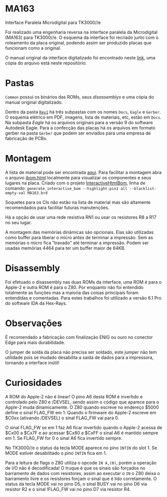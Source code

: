 # MA163

Interface Paralela Microdigital para TK3000//e

Foi realizado uma engenharia reversa na interface paralela da Microdigital (MA163) para TK3000//e. O esquema da interface foi recriado junto com o roteamento da placa original, podendo assim ser produzido placas que funcionam como a original.

O manual original da interface digitalizado foi encontrado neste [link](http://www.apple-iigs.info/doc/fichiers/TK3000%20IIe%20Super%20parallel%20card.pdf), uma cópia do arquivo está neste repositório.

# Pastas

`Common` possui os binários das ROMs, seus *disassemblys* e uma cópia do manual original digitalizado.

Dentro da pasta [`Rev1`](Rev1) há três subpastas com os nomes `Docs`, `Eagle` e `Gerber`. O esquema elétrico em PDF, imagens, lista de materiais, etc, estão em `Docs`. Na subpasta *Eagle* há os arquivos originais para a versão 9 do software Autodesk Eagle. Para a confecção das placas há os arquivos em formato gerber na pasta `Gerber` que podem ser enviados para uma empresa de fabricação de PCBs.

# Montagem

A lista de material pode ser encontrada [aqui](Rev1/Docs/Lista%20material.md). Para facilitar a montagem abra o arquivo <a href="Rev1/Docs/ibom.html" target="_blank">ibom.html</a> localmente para visualizar os componentes e seus lugares na placa. Criado com o projeto [InteractiveHtmlBom](https://github.com/openscopeproject/InteractiveHtmlBom), linha de comando: `generate_interactive_bom --highlight-pin1 all --blacklist-empty-val MA163.brd`

Soquetes para os CIs não estão na lista de material mas são altamente recomendados para facilitar futuras manutenções.

Há a opção de usar uma rede resistiva RN1 ou usar os resistores R8 a R17 no seu lugar.

A montagem das memórias dinâmicas são opcionais. Elas são utilizadas como buffer para liberar o micro antes de terminar a impressão. Sem as memórias o micro fica "travado" até terminar a impressão. Podem ser usadas memórias 4464 para ter um buffer maior de 64KB.

# Disassembly

Foi efetuado o disassembly nas duas ROMs da interface, uma ROM é para o Apple-2 e outra ROM é para o Z80. Por enquanto não foi entendido totalmente as funções mas a maioria das coisas principais foram entendidas e comentadas. Para estes trabalhos foi utilizado a versão 6.1 Pro do software IDA da Hex-Rays.

# Observações

É recomendado a fabricação com finalização ENIG ou ouro no conector Edge para mais durabilidade.

O jumper de solda da placa não precisa ser soldado, este jumper não tem utilidade pois se mudado desabilita a saída de dados para a impressora, tornando a interface inútil!

# Curiosidades

A ROM do Apple-2 não é linear! O pino A6 desta ROM é invertido e controlado pelo Z80 e /DEVSEL, sendo assim o código que aparece para o Apple-2 muda dinamicamente. O Z80 quando escreve no endereço $5000 define o sinal FLAG_FW em 1. Quando o firmware do Apple-2 escreve em $C0xx (ativando /DEVSEL) o sinal FLAG_FW vai para 0.

O sinal FLAG_FW se em 1 faz A6 ficar invertido quando o Apple-2 acessa de $Cx00 a $Cx7F e ao acessar $Cx80 a $CxFF o sinal A6 é mantido sempre em 1. Se FLAG_FW for 0 o sinal A6 fica invertido sempre.

No TK3000//e o status da tecla MODE aparece no pino `INTIN` do slot 1. Se MODE estiver desabilitado o pino `INTIN` fica em 1.

Para a leitura de flags o Z80 utiliza o opcode `IN A,(0)`, porém a operação de I/O não é decodificada! O truque é que os sinais são forçados no barramento de dados com resistores, assim ao executar o `IN` o Z80 deixa o barramento livre e os resistores forçam o sinal que é lido corretamente. O status da tecla MODE vai no pino D5, o sinal BUSY vai no pino D6 via resistor R2 e o sinal !FLAG_FW vai no pino D7 via resistor R4.

